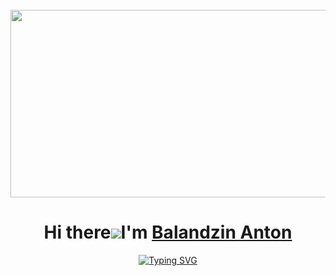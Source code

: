 <br clear="both">

<div align="center">
  <img height="300" width="600" src="https://робокод.рф/wp-content/uploads/2023/08/programming-gif.gif"  />
</div>

###
<div align="center">
  
Hi there![](https://user-images.githubusercontent.com/18350557/176309783-0785949b-9127-417c-8b55-ab5a4333674e.gif)I'm [Balandzin Anton](https://t.me/+375336886070)
=========================================================================================================================================

</div>

<div align="center">
<a href="https://git.io/typing-svg"><img src="https://readme-typing-svg.demolab.com?font=Fira+Code&weight=700&size=22&duration=2000&pause=1000&color=1A2BF7&center=true&vCenter=true&random=false&width=435&lines=IOS+developer+from+Belarus" alt="Typing SVG" /></a> 

</div>
